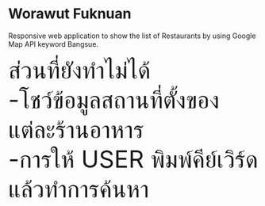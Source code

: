# Worawut Fuknuan
Responsive web application to show the list of Restaurants by using
Google Map API keyword Bangsue.

<font size="14">ส่วนที่ยังทำไม่ได้<br>
-โชว์ข้อมูลสถานที่ตั้งของแต่ละร้านอาหาร<br>
-การให้ USER พิมพ์คีย์เวิร์ดแล้วทำการค้นหา
</font>
